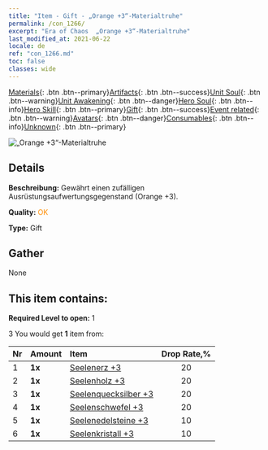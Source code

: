 ```yaml
---
title: "Item - Gift - „Orange +3“-Materialtruhe"
permalink: /con_1266/
excerpt: "Era of Chaos  „Orange +3“-Materialtruhe"
last_modified_at: 2021-06-22
locale: de
ref: "con_1266.md"
toc: false
classes: wide
---
```

 [Materials](/ItemsDE/){: .btn .btn--primary}[Artifacts](/ItemsDE/Artifacts/){: .btn .btn--success}[Unit Soul](/ItemsDE/UnitSoul/){: .btn .btn--warning}[Unit Awakening](/ItemsDE/UnitAwakening/){: .btn .btn--danger}[Hero Soul](/ItemsDE/HeroSoul/){: .btn .btn--info}[Hero Skill](/ItemsDE/HeroSkill/){: .btn .btn--primary}[Gift](/ItemsDE/Gift/){: .btn .btn--success}[Event related](/ItemsDE/Events/){: .btn .btn--warning}[Avatars](/ItemsDE/Avatars/){: .btn .btn--danger}[Consumables](/ItemsDE/Consumables/){: .btn .btn--info}[Unknown](/ItemsDE/Unknown/){: .btn .btn--primary}

 ![„Orange +3“-Materialtruhe](/images/t/i_304002.png)

## Details
 **Beschreibung:** Gewährt einen zufälligen Ausrüstungsaufwertungsgegenstand (Orange +3).

 **Quality:** <span style="color: #FF8C00">OK</span>

 **Type:** Gift

## Gather

  None

## This item contains:

 **Required Level to open:** 1

 3 You would get **1** item  from:

  | Nr | Amount |     Item    | Drop Rate,% |
  |:---|:-------|:------------|:---------:|
  | 1 |  **1x** | [Seelenerz +3](/ItemsDE/mat_82/) | 20 | 
  | 2 |  **1x** | [Seelenholz +3](/ItemsDE/mat_83/) | 20 | 
  | 3 |  **1x** | [Seelenquecksilber +3](/ItemsDE/mat_84/) | 20 | 
  | 4 |  **1x** | [Seelenschwefel +3](/ItemsDE/mat_85/) | 20 | 
  | 5 |  **1x** | [Seelenedelsteine +3](/ItemsDE/mat_86/) | 10 | 
  | 6 |  **1x** | [Seelenkristall +3](/ItemsDE/mat_87/) | 10 | 
